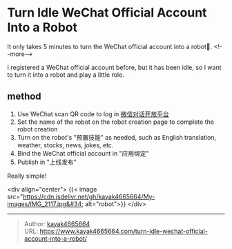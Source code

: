 # Turn Idle WeChat Official Account Into a Robot

It only takes 5 minutes to turn the WeChat official account into a robot🤖.
&lt;!--more--&gt;

I registered a WeChat official account before, but it has been idle, so I want to turn it into a robot and play a little role.

## method
1. Use WeChat scan QR code to log in [微信对话开放平台](http://chatbot.weixin.qq.com/)
2. Set the name of the robot on the robot creation page to complete the robot creation
3. Turn on the robot&#39;s &#34;预置技能&#34; as needed, such as English translation, weather, stocks, news, jokes, etc.
4. Bind the WeChat official account in &#34;应用绑定&#34;
5. Publish in &#34;上线发布&#34;

Really simple!

&lt;div align=&#34;center&#34;&gt;
{{&lt; image src=&#34;https://cdn.jsdelivr.net/gh/kayak4665664/My-images/IMG_2117.jpg&#34; alt=&#34;robot&#34;&gt;}}
&lt;/div&gt;

---

> Author: [kayak4665664](https://github.com/kayak4665664)  
> URL: https://www.kayak4665664.com/turn-idle-wechat-official-account-into-a-robot/  

